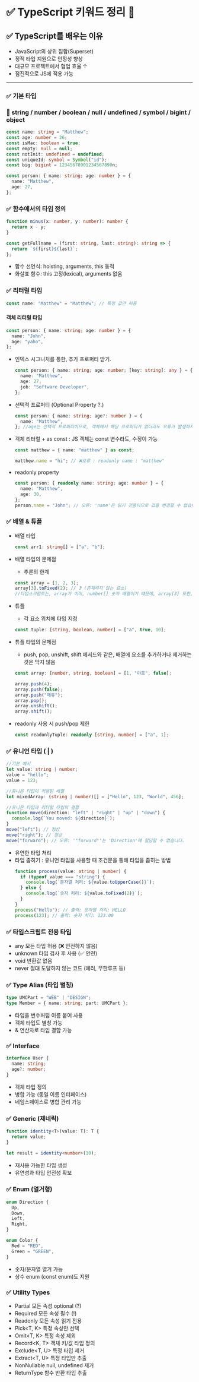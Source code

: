 # ✅ TypeScript 키워드 정리 🍠

## ✅ TypeScript를 배우는 이유

- JavaScript의 상위 집합(Superset)
- 정적 타입 지원으로 안정성 향상
- 대규모 프로젝트에서 협업 효율 ↑
- 점진적으로 JS에 적용 가능

---

### ✅ 기본 타입

### 📌 string / number / boolean / null / undefined / symbol / bigint / object

```ts
const name: string = "Matthew";
const age: number = 26;
const isMac: boolean = true;
const empty: null = null;
const notInit: undefined = undefined;
const uniqueId: symbol = Symbol("id");
const big: bigint = 12345678901234567890n;

const person: { name: string; age: number } = {
  name: "Matthew",
  age: 27,
};
```

### ✅ 함수에서의 타입 정의

```ts
function minus(x: number, y: number): number {
  return x - y;
}

const getFullname = (first: string, last: string): string => {
  return `${first}${last}`;
};
```

- 함수 선언식: hoisting, arguments, this 동적
- 화살표 함수: this 고정(lexical), arguments 없음

### ✅ 리터럴 타입

```ts
const name: "Matthew" = "Matthew"; // 특정 값만 허용
```

#### 객체 리터럴 타입

```ts
const person: { name: string; age: number } = {
  name: "John",
  age: "yaho",
};
```

- 인덱스 시그니처를 통한, 추가 프로퍼티 받기.
  ```ts
  const person: { name: string; age: number; [key: string]: any } = {
    name: "Matthew",
    age: 27,
    job: "Software Developer",
  };
  ```
- 선택적 프로퍼티 (Optional Property ?.)
  ```ts
  const person: { name: string; age?: number } = {
    name: "Matthew",
  }; //age는 선택적 프로퍼티이므로, 객체에서 해당 프로퍼티가 없더라도 오류가 발생하지 않음
  ```
- 객체 리터럴 + as const : JS 객체는 const 변수라도, 수정이 가능

  ```ts
  const matthew = { name: "matthew" } as const;

  matthew.name = "hi"; // ❌오류 : readonly name : "matthew"
  ```

- readonly property
  ```ts
  const person: { readonly name: string; age: number } = {
    name: "Matthew",
    age: 30,
  };
  person.name = "John"; // 오류: 'name'은 읽기 전용이므로 값을 변경할 수 없습니다.
  ```

### ✅ 배열 & 튜플

- 배열 타입
  ```ts
  const arr1: string[] = ["a", "b"];
  ```
- 배열 타입의 문제점
  - 추론의 한계
  ```ts
  const array = [1, 2, 3];
  array[3].toFixed(2); // ❓ (존재하지 않는 요소)
  //타입스크립트는, array가 이미, number[] 숫자 배열이기 떄문에, array[3] 또한, 숫자로 추론이 됨
  ```
- 튜플

  - 각 요소 위치에 타입 지정

  ```ts
  const tuple: [string, boolean, number] = ["a", true, 10];
  ```

- 튜플 타입의 문제점

  - push, pop, unshift, shift 메서드와 같은, 배열에 요소를 추가하거나 제거하는 것은 막지 않음

  ```ts
  const array: [number, string, boolean] = [1, "야호", false];

  array.push(4);
  array.push(false);
  array.push("매튜");
  array.pop();
  array.unshift();
  array.shift();
  ```

- readonly 사용 시 push/pop 제한

  ```ts
  const readonlyTuple: readonly [string, number] = ["a", 1];
  ```

### ✅ 유니언 타입 ( | )

```ts
//기본 예시
let value: string | number;
value = "hello";
value = 123;

//유니온 타입이 적용된 배열
let mixedArray: (string | number)[] = ["Hello", 123, "World", 456];

//유니온 타입과 리터럴 타입의 결합
function move(direction: "left" | "right" | "up" | "down") {
  console.log(`You moved: ${direction}`);
}
move("left"); // 정상
move("right"); // 정상
move("forward"); // 오류: '"forward"'는 'Direction'에 할당할 수 없습니다.
```

- 유연한 타입 처리
- 타입 좁히기 : 유니언 타입을 사용할 때 조건문을 통해 타입을 좁히는 방법
  ```ts
  function process(value: string | number) {
    if (typeof value === "string") {
      console.log(`문자열 처리: ${value.toUpperCase()}`);
    } else {
      console.log(`숫자 처리: ${value.toFixed(2)}`);
    }
  }
  process("Hello"); // 출력: 문자열 처리: HELLO
  process(123); // 출력: 숫자 처리: 123.00
  ```

### ✅ 타입스크립트 전용 타입

- any 모든 타입 허용 (❌ 안전하지 않음)
- unknown 타입 검사 후 사용 (✅ 안전)
- void 반환값 없음
- never 절대 도달하지 않는 코드 (에러, 무한루프 등)

### ✅ Type Alias (타입 별칭)

```ts
type UMCPart = "WEB" | "DESIGN";
type Member = { name: string; part: UMCPart };
```

- 타입을 변수처럼 이름 붙여 사용
- 객체 타입도 별칭 가능
- & 연산자로 타입 결합 가능

### ✅ Interface

```ts
interface User {
  name: string;
  age?: number;
}
```

- 객체 타입 정의
- 병합 가능 (동일 이름 인터페이스)
- 네임스페이스로 병합 관리 가능

### ✅ Generic (제네릭)

```ts
function identity<T>(value: T): T {
  return value;
}

let result = identity<number>(10);
```

- 재사용 가능한 타입 생성
- 유연성과 타입 안전성 확보

### ✅ Enum (열거형)

```ts
enum Direction {
  Up,
  Down,
  Left,
  Right,
}

enum Color {
  Red = "RED",
  Green = "GREEN",
}
```

- 숫자/문자열 열거 가능
- 상수 enum (const enum)도 지원

### ✅ Utility Types

- Partial<T> 모든 속성 optional (?)
- Required<T> 모든 속성 필수 (!)
- Readonly<T> 모든 속성 읽기 전용
- Pick<T, K> 특정 속성만 선택
- Omit<T, K> 특정 속성 제외
- Record<K, T> 객체 키/값 타입 정의
- Exclude<T, U> 특정 타입 제거
- Extract<T, U> 특정 타입만 추출
- NonNullable<T> null, undefined 제거
- ReturnType<T> 함수 반환 타입 추출
